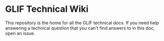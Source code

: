 # GLIF Technical Wiki

This repository is the home for all the GLIF technical docs. If you need help answering a technical question that you can't find answers to in this doc, open an issue.
